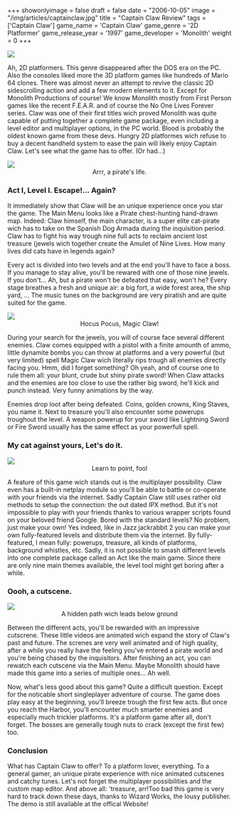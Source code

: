 +++
showonlyimage = false
draft = false
date = "2006-10-05"
image = "/img/articles/captainclaw.jpg"
title = "Captain Claw Review"
tags = ['Captain Claw']
game_name = 'Captain Claw'
game_genre = '2D Platformer'
game_release_year = '1997'
game_developer = 'Monolith'
weight = 0
+++

<img src="/img/Guides/CaptainClaw.jpg">

Ah, 2D platformers. This genre disappeared after the DOS era on the PC. Also the consoles liked more the 3D platform games like hundreds of Mario 64 clones. There was almost never an attempt to revive the classic 2D sidescrolling action and add a few modern elements to it. Except for Monolith Productions of course! We know Monolith mostly from First Person games like the recent F.E.A.R. and of course the No One Lives Forever series. Claw was one of their first titles wich proved Monolith was quite capable of putting together a complete game package, even including a level editor and multiplayer options, in the PC world. Blood is probably the oldest known game from these devs. Hungry 2D platformes wich refuse to buy a decent handheld system to ease the pain will likely enjoy Captain Claw. Let's see what the game has to offer. (Or had...)

<img src="/img/games/CaptainClaw/screens/04_lvl4_duckbeforehit.jpg">
<center>Arrr, a pirate's life.</center>

### Act I, Level I. Escape!... Again?

It immediately show that Claw will be an unique experience once you star the game. The Main Menu looks like a Pirate chest-hunting hand-drawn map. Indeed: Claw himself, the main character, is a super elite cat-pirate wich has to take on the Spanish Dog Armada during the inquisition period. Claw has to fight his way trough nine full acts to reclaim ancient lost treasure (jewels wich together create the Amulet of Nine Lives. How many lives did cats have in legends again?

Every act is divided into two levels and at the end you'll have to face a boss. If you manage to stay alive, you'll be rewared with one of those nine jewels. If you don't... Ah, but a pirate won't be defeated that easy, won't he? Every stage breathes a fresh and unique air: a big fort, a wide forest area, the ship yard, ... The music tunes on the background are very piratish and are quite suited for the game.

<img src="/img/games/CaptainClaw/screens/08_lvl2_magicclaw.jpg">
<center>Hocus Pocus, Magic Claw!</center>

During your search for the jewels, you will of course face several different enemies. Claw comes equipped with a pistol with a finite amounth of ammo, little dynamite bombs you can throw at platforms and a very powerful (but very limited) spell Magic Claw wich literally rips trough all enemies directly facing you. Hmm, did I forget something? Oh yeah, and of course one to rule them all: your blunt, crude but shiny pirate sword! When Claw attacks and the enemies are too close to use the rather big sword, he'll kick and punch instead. Very funny animations by the way. 

Enemies drop loot after being defeated. Coins, golden crowns, King Staves, you name it. Next to treasure you'll also encounter some powerups troughout the level. A weapon powerup for your sword like Lightning Sword or Fire Sword usually has the same effect as your powerfull spell.

### My cat against yours, Let's do it.

<img src="/img/games/CaptainClaw/screens/10_lvl2_cannons.jpg">
<center>Learn to point, fool</center>

A feature of this game wich stands out is the multiplayer possibility. Claw even has a built-in netplay module so you'll be able to battle or co-operate with your friends via the internet. Sadly Captain Claw still uses rather old methods to setup the connection: the out dated IPX method. But it's not impossible to play with your friends thanks to various wrapper scripts found on your beloved friend Google. 
Bored with the standard levels? No problem, just make your own! Yes indeed, like in Jazz jackrabbit 2 you can make your own fully-featured levels and distribute them via the internet. By fully-featured, I mean fully: powerups, treasure, all kinds of platforms, background whistles, etc. Sadly, it is not possible to smash different levels into one complete package called an Act like the main game. Since there are only nine main themes available, the level tool might get boring after a while.

### Oooh, a cutscene.

<img src="/img/games/CaptainClaw/screens/13_lvl3_underground.jpg">
<center>A hidden path wich leads below ground</center>

Between the different acts, you'll be rewarded with an impressive cutscrene. These little videos are animated wich expand the story of Claw's past and future. The screnes are very well animated and of high quality, after a while you really have the feeling you've entered a pirate world and you're being chased by the inquisitors. After finishing an act, you can rewatch each cutscene via the Main Menu. Maybe Monolith should have made this game into a series of multiple ones... Ah well.

Now, what's less good about this game? Quite a difficult question. Except for the noticable short singleplayer adventure of course. The game does play easy at the beginning, you'll breeze trough the first few acts. But once you reach the Harbor, you'll encounter much smarter enemies and especially much trickier platforms. It's a platform game after all, don't forget. The bosses are generally tough nuts to crack (except the first few) too.

### Conclusion

What has Captain Claw to offer? To a platform lover, everything. To a general gamer, an unique pirate experience with nice animated cutscenes and catchy tunes. Let's not forget the multiplayer possibilities and the custom map editor. And above all: 'treasure, arr!Too bad this game is very hard to track down these days, thanks to Wizard Works, the lousy publisher. The demo is still available at the offical Website!